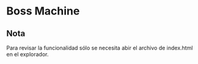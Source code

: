 # Boss Machine

## Nota

Para revisar la funcionalidad sólo se necesita abir el archivo de index.html en el explorador.


